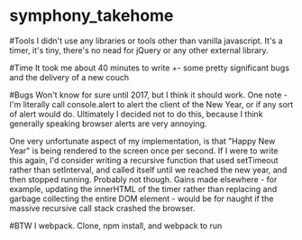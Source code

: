# symphony_takehome

#Tools
I didn't use any libraries or tools other than vanilla javascript. It's a timer, it's tiny, there's no nead for jQuery or any other external library.

#Time
It took me about 40 minutes to write +- some pretty significant bugs and the delivery of a new couch

#Bugs
Won't know for sure until 2017, but I think it should work. One note - I'm literally call console.alert to alert the client of the New Year, or if any sort of alert would do. Ultimately I decided not to do this, because I think generally speaking browser alerts are very annoying.

One very unfortunate aspect of my implementation, is that "Happy New Year" is being rendered to the screen once per second. If I were to write this again, I'd consider writing a recursive function that used setTimeout rather than setInterval, and called itself until we reached the new year, and then stopped running. Probably not though. Gains made elsewhere - for example, updating the innerHTML of the timer rather than replacing and garbage collecting the entire DOM element - would be for naught if the massive recursive call stack crashed the browser.

#BTW
I webpack. Clone, npm install, and webpack to run
